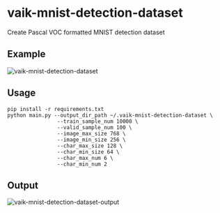 # vaik-mnist-detection-dataset

Create Pascal VOC formatted MNIST detection dataset

## Example

![vaik-mnist-detection-dataset](https://user-images.githubusercontent.com/116471878/198029678-ce667f2f-f1eb-44c0-b737-33c94ff47125.png)

## Usage

```shell
pip install -r requirements.txt
python main.py --output_dir_path ~/.vaik-mnist-detection-dataset \
                --train_sample_num 10000 \
                --valid_sample_num 100 \
                --image_max_size 768 \
                --image_min_size 256 \
                --char_max_size 128 \
                --char_min_size 64 \
                --char_max_num 6 \
                --char_min_num 2
```

## Output

![vaik-mnist-detection-dataset-output](https://user-images.githubusercontent.com/116471878/198033194-8282c30a-bce0-4634-86bc-a85c83ccd1a8.png)
